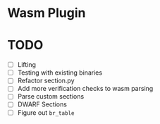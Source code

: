 # Wasm Plugin


# TODO
- [ ] Lifting
- [ ] Testing with existing binaries
- [ ] Refactor section.py
- [ ] Add more verification checks to wasm parsing
- [ ] Parse custom sections
- [ ] DWARF Sections
- [ ] Figure out `br_table`